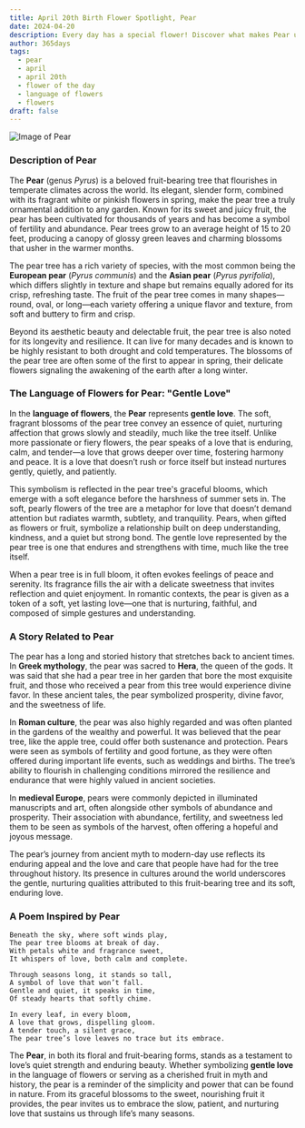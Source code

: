 ```yaml
---
title: April 20th Birth Flower Spotlight, Pear
date: 2024-04-20
description: Every day has a special flower! Discover what makes Pear unique as today’s birth flower and its symbolic meaning.
author: 365days
tags:
  - pear
  - april
  - april 20th
  - flower of the day
  - language of flowers
  - flowers
draft: false
---
```


![Image of Pear](https://cdn.pixabay.com/photo/2023/03/22/12/34/bird-7869362_1280.jpg#center)


### Description of Pear

The **Pear** (genus _Pyrus_) is a beloved fruit-bearing tree that flourishes in temperate climates across the world. Its elegant, slender form, combined with its fragrant white or pinkish flowers in spring, make the pear tree a truly ornamental addition to any garden. Known for its sweet and juicy fruit, the pear has been cultivated for thousands of years and has become a symbol of fertility and abundance. Pear trees grow to an average height of 15 to 20 feet, producing a canopy of glossy green leaves and charming blossoms that usher in the warmer months.

The pear tree has a rich variety of species, with the most common being the **European pear** (_Pyrus communis_) and the **Asian pear** (_Pyrus pyrifolia_), which differs slightly in texture and shape but remains equally adored for its crisp, refreshing taste. The fruit of the pear tree comes in many shapes—round, oval, or long—each variety offering a unique flavor and texture, from soft and buttery to firm and crisp.

Beyond its aesthetic beauty and delectable fruit, the pear tree is also noted for its longevity and resilience. It can live for many decades and is known to be highly resistant to both drought and cold temperatures. The blossoms of the pear tree are often some of the first to appear in spring, their delicate flowers signaling the awakening of the earth after a long winter.

### The Language of Flowers for Pear: "Gentle Love"

In the **language of flowers**, the **Pear** represents **gentle love**. The soft, fragrant blossoms of the pear tree convey an essence of quiet, nurturing affection that grows slowly and steadily, much like the tree itself. Unlike more passionate or fiery flowers, the pear speaks of a love that is enduring, calm, and tender—a love that grows deeper over time, fostering harmony and peace. It is a love that doesn’t rush or force itself but instead nurtures gently, quietly, and patiently.

This symbolism is reflected in the pear tree's graceful blooms, which emerge with a soft elegance before the harshness of summer sets in. The soft, pearly flowers of the tree are a metaphor for love that doesn’t demand attention but radiates warmth, subtlety, and tranquility. Pears, when gifted as flowers or fruit, symbolize a relationship built on deep understanding, kindness, and a quiet but strong bond. The gentle love represented by the pear tree is one that endures and strengthens with time, much like the tree itself.

When a pear tree is in full bloom, it often evokes feelings of peace and serenity. Its fragrance fills the air with a delicate sweetness that invites reflection and quiet enjoyment. In romantic contexts, the pear is given as a token of a soft, yet lasting love—one that is nurturing, faithful, and composed of simple gestures and understanding.

### A Story Related to Pear

The pear has a long and storied history that stretches back to ancient times. In **Greek mythology**, the pear was sacred to **Hera**, the queen of the gods. It was said that she had a pear tree in her garden that bore the most exquisite fruit, and those who received a pear from this tree would experience divine favor. In these ancient tales, the pear symbolized prosperity, divine favor, and the sweetness of life.

In **Roman culture**, the pear was also highly regarded and was often planted in the gardens of the wealthy and powerful. It was believed that the pear tree, like the apple tree, could offer both sustenance and protection. Pears were seen as symbols of fertility and good fortune, as they were often offered during important life events, such as weddings and births. The tree’s ability to flourish in challenging conditions mirrored the resilience and endurance that were highly valued in ancient societies.

In **medieval Europe**, pears were commonly depicted in illuminated manuscripts and art, often alongside other symbols of abundance and prosperity. Their association with abundance, fertility, and sweetness led them to be seen as symbols of the harvest, often offering a hopeful and joyous message.

The pear’s journey from ancient myth to modern-day use reflects its enduring appeal and the love and care that people have had for the tree throughout history. Its presence in cultures around the world underscores the gentle, nurturing qualities attributed to this fruit-bearing tree and its soft, enduring love.

### A Poem Inspired by Pear

```
Beneath the sky, where soft winds play,  
The pear tree blooms at break of day.  
With petals white and fragrance sweet,  
It whispers of love, both calm and complete.  

Through seasons long, it stands so tall,  
A symbol of love that won’t fall.  
Gentle and quiet, it speaks in time,  
Of steady hearts that softly chime.  

In every leaf, in every bloom,  
A love that grows, dispelling gloom.  
A tender touch, a silent grace,  
The pear tree’s love leaves no trace but its embrace.  
```

The **Pear**, in both its floral and fruit-bearing forms, stands as a testament to love’s quiet strength and enduring beauty. Whether symbolizing **gentle love** in the language of flowers or serving as a cherished fruit in myth and history, the pear is a reminder of the simplicity and power that can be found in nature. From its graceful blossoms to the sweet, nourishing fruit it provides, the pear invites us to embrace the slow, patient, and nurturing love that sustains us through life’s many seasons.
